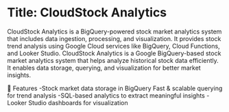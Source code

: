 # Title: CloudStock Analytics 
CloudStock Analytics is a BigQuery-powered stock market analytics system that includes data ingestion, processing, and visualization. It provides stock trend analysis using Google Cloud services like BigQuery, Cloud Functions, and Looker Studio.
CloudStock Analytics is a Google BigQuery-based stock market analytics system that helps analyze historical stock data efficiently. It enables data storage, querying, and visualization for better market insights.

📂 Features
-Stock market data storage in BigQuery Fast & scalable querying for trend analysis
-SQL-based analytics to extract meaningful insights
-Looker Studio dashboards for visualization
